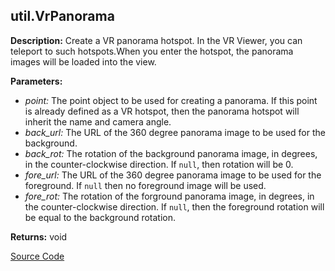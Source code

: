 ## util.VrPanorama  
  
  
**Description:** Create a VR panorama hotspot. In the VR Viewer, you can teleport to such hotspots.When you enter
the hotspot, the panorama images will be loaded into the view. 
  
  
**Parameters:**  
  * *point:* The point object to be used for creating a panorama. If this point is already
defined as a VR hotspot, then the panorama hotspot will inherit the name and camera angle.  
  * *back\_url:* The URL of the 360 degree panorama image to be used for the background.  
  * *back\_rot:* The rotation of the background panorama image, in degrees, in the
counter-clockwise direction. If `null`, then rotation will be 0.  
  * *fore\_url:* The URL of the 360 degree panorama image to be used for the foreground. If `null`
then no foreground image will be used.  
  * *fore\_rot:* The rotation of the forground panorama image, in degrees, in the
counter-clockwise direction. If `null`, then the foreground rotation will be equal to the background rotation.  
  
**Returns:** void  

[Source Code](https://github.com/design-automation/mobius-sim-funcs/blob/main/src/modules/functions/util/VrPanorama.ts) 